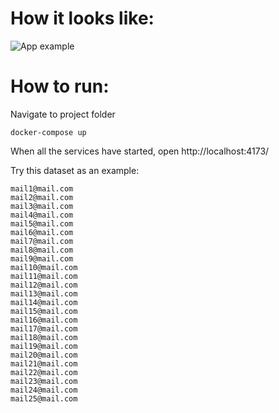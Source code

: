 # How it looks like:

![App example](./media/how_it_works_1.gif)

# How to run:

Navigate to project folder

```shell
docker-compose up
```

When all the services have started, open http://localhost:4173/

Try this dataset as an example:

```text
mail1@mail.com
mail2@mail.com
mail3@mail.com
mail4@mail.com
mail5@mail.com
mail6@mail.com
mail7@mail.com
mail8@mail.com
mail9@mail.com
mail10@mail.com
mail11@mail.com
mail12@mail.com
mail13@mail.com
mail14@mail.com
mail15@mail.com
mail16@mail.com
mail17@mail.com
mail18@mail.com
mail19@mail.com
mail20@mail.com
mail21@mail.com
mail22@mail.com
mail23@mail.com
mail24@mail.com
mail25@mail.com
```
